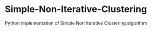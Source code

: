 # Simple-Non-Iterative-Clustering
Python implementation of Simple Non Iterative Clustering algorithm
